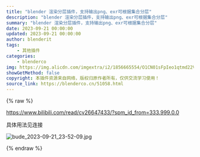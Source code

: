 ```yaml
---
title: "blender 渲染分层插件，支持输出png、exr可根据集合分层"
description: "blender 渲染分层插件，支持输出png、exr可根据集合分层"
summary: "blender 渲染分层插件，支持输出png、exr可根据集合分层"
date: 2023-09-21 00:00:00
updated: 2023-09-21 00:00:00
author: blenderit
tags: 
    - 其他插件
categories:
    - blenderco
img: https://img.alicdn.com/imgextra/i2/1856665554/O1CN01sFpIeo1qtmd22VXdT_!!1856665554.jpg
showGetMethod: false
copyright: 本插件资源来自网络，版权归原作者所有，仅供交流学习使用！
source_link: https://blenderco.cn/51058.html
---
```


{% raw %}
<p><a href="https://www.bilibili.com/read/cv26647433/?spm_id_from=333.999.0.0">https://www.bilibili.com/read/cv26647433/?spm_id_from=333.999.0.0</a></p><p>具体用法见连接</p><p><img src="https://img.alicdn.com/imgextra/i2/1856665554/O1CN01sFpIeo1qtmd22VXdT_!!1856665554.jpg" alt="bude_2023-09-21_23-52-09.jpg"></p>
<div style="display: none">blenderco</div>
{% endraw %}
